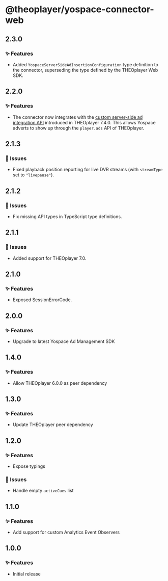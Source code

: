 # @theoplayer/yospace-connector-web

## 2.3.0

### ✨ Features

- Added `YospaceServerSideAdInsertionConfiguration` type definition to the connector,
  superseding the type defined by the THEOplayer Web SDK.

## 2.2.0

### ✨ Features

- The connector now integrates with the [custom server-side ad integration API](https://www.theoplayer.com/docs/theoplayer/v7/api-reference/web/interfaces/Ads.html#registerServerSideIntegration.registerServerSideIntegration-1) introduced in THEOplayer 7.4.0. This allows Yospace adverts to show up through the `player.ads` API of THEOplayer.

## 2.1.3

### 🐛 Issues

- Fixed playback position reporting for live DVR streams (with `streamType` set to `"livepause"`).

## 2.1.2

### 🐛 Issues

- Fix missing API types in TypeScript type definitions.

## 2.1.1

### 🐛 Issues

- Added support for THEOplayer 7.0.

## 2.1.0

### ✨ Features

- Exposed SessionErrorCode.

## 2.0.0

### ✨ Features

- Upgrade to latest Yospace Ad Management SDK

## 1.4.0

### ✨ Features

- Allow THEOplayer 6.0.0 as peer dependency

## 1.3.0

### ✨ Features

- Update THEOplayer peer dependency

## 1.2.0

### ✨ Features

- Expose typings

### 🐛 Issues

- Handle empty `activeCues` list

## 1.1.0

### ✨ Features

- Add support for custom Analytics Event Observers

## 1.0.0

### ✨ Features

- Initial release
